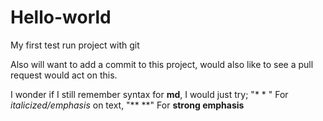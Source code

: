 # Hello-world
My first test run project with git

Also will want to add a commit to this project, would also like to see a pull request would act on this. 

I wonder if I still remember syntax for **md**, I would just try; 
"* * " For *italicized/emphasis* on text,
"** **" For **strong emphasis**
